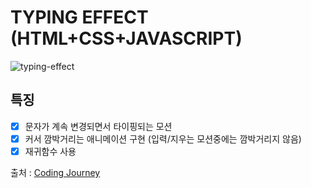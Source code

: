 TYPING EFFECT (HTML+CSS+JAVASCRIPT)
==

![typing-effect](https://user-images.githubusercontent.com/43127789/100607156-dab93000-334d-11eb-9013-77396bd7a5a6.PNG)

## 특징

- [X] 문자가 계속 변경되면서 타이핑되는 모션
- [X] 커서 깜박거리는 애니메이션 구현 (입력/지우는 모션중에는 깜박거리지 않음)
- [X] 재귀함수 사용

출처 : [Coding Journey](https://www.youtube.com/watch?v=T4VE_6v9hFs&t=599s)